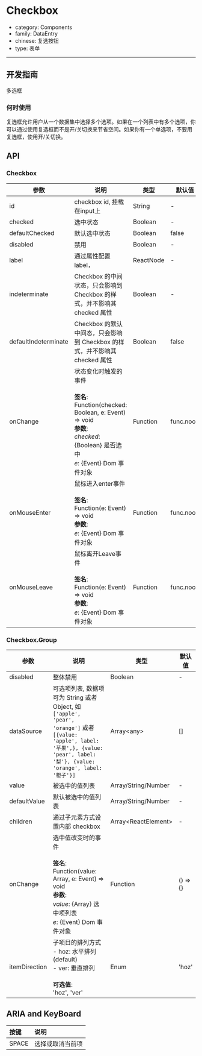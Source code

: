 # Checkbox

-   category: Components
-   family: DataEntry
-   chinese: 复选按钮
-   type: 表单

---

## 开发指南

多选框

### 何时使用

复选框允许用户从一个数据集中选择多个选项。如果在一个列表中有多个选项，你可以通过使用复选框而不是开/关切换来节省空间。如果你有一个单选项，不要用复选框，使用开/关切换。

## API

### Checkbox

| 参数                   | 说明                                                                                                                                         | 类型        | 默认值       |
| -------------------- | ------------------------------------------------------------------------------------------------------------------------------------------ | --------- | --------- |
| id                   | checkbox id, 挂载在input上                                                                                                                     | String    | -         |
| checked              | 选中状态                                                                                                                                       | Boolean   | -         |
| defaultChecked       | 默认选中状态                                                                                                                                     | Boolean   | false     |
| disabled             | 禁用                                                                                                                                         | Boolean   | -         |
| label                | 通过属性配置label，                                                                                                                               | ReactNode | -         |
| indeterminate        | Checkbox 的中间状态，只会影响到 Checkbox 的样式，并不影响其 checked 属性                                                                                         | Boolean   | -         |
| defaultIndeterminate | Checkbox 的默认中间态，只会影响到 Checkbox 的样式，并不影响其 checked 属性                                                                                        | Boolean   | false     |
| onChange             | 状态变化时触发的事件<br><br>**签名**:<br>Function(checked: Boolean, e: Event) => void<br>**参数**:<br>_checked_: {Boolean} 是否选中<br>_e_: {Event} Dom 事件对象 | Function  | func.noop |
| onMouseEnter         | 鼠标进入enter事件<br><br>**签名**:<br>Function(e: Event) => void<br>**参数**:<br>_e_: {Event} Dom 事件对象                                               | Function  | func.noop |
| onMouseLeave         | 鼠标离开Leave事件<br><br>**签名**:<br>Function(e: Event) => void<br>**参数**:<br>_e_: {Event} Dom 事件对象                                               | Function  | func.noop |

### Checkbox.Group

| 参数            | 说明                                                                                                                                                                | 类型                     | 默认值      |
| ------------- | ----------------------------------------------------------------------------------------------------------------------------------------------------------------- | ---------------------- | -------- |
| disabled      | 整体禁用                                                                                                                                                              | Boolean                | -        |
| dataSource    | 可选项列表, 数据项可为 String 或者 Object, 如 `['apple', 'pear', 'orange']` 或者 `[{value: 'apple', label: '苹果',}, {value: 'pear', label: '梨'}, {value: 'orange', label: '橙子'}]` | Array&lt;any>          | \[]      |
| value         | 被选中的值列表                                                                                                                                                           | Array/String/Number    | -        |
| defaultValue  | 默认被选中的值列表                                                                                                                                                         | Array/String/Number    | -        |
| children      | 通过子元素方式设置内部 checkbox                                                                                                                                              | Array&lt;ReactElement> | -        |
| onChange      | 选中值改变时的事件<br><br>**签名**:<br>Function(value: Array, e: Event) => void<br>**参数**:<br>_value_: {Array} 选中项列表<br>_e_: {Event} Dom 事件对象                                | Function               | () => {} |
| itemDirection | 子项目的排列方式<br>- hoz: 水平排列 (default)<br>- ver: 垂直排列<br><br>**可选值**:<br>'hoz', 'ver'                                                                                  | Enum                   | 'hoz'    |

## ARIA and KeyBoard

| 按键    | 说明       |
| :---- | :------- |
| SPACE | 选择或取消当前项 |
